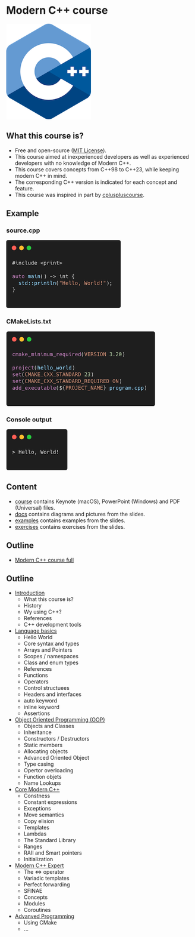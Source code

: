 # Modern C++ course

![logo](docs/pictures/logo.png)

## What this course is?

* Free and open-source ([MIT License](LICENSE.md)).
* This course aimed at inexperienced developers as well as experienced developers with no knowledge of Modern C++.
* This course covers concepts from C++98 to C++23, while keeping modern C++ in mind.
* The corresponding C++ version is indicated for each concept and feature.
* This course was inspired in part by [cpluspluscourse](https://github.com/hsf-training/cpluspluscourse).

## Example

### source.cpp
![hello_world_soure](docs/pictures/hello_world_soure.png)

### CMakeLists.txt
![hello_world_cmake](docs/pictures/hello_world_cmake.png)

### Console output
![hello_world_outputpng](docs/pictures/hello_world_outputpng.png)

## Content

* [course](course/README.md) contains Keynote (macOS), PowerPoint (Windows) and PDF (Universal) files.
* [docs](docs/README.md) contains diagrams and pictures from the slides.
* [examples](examples/README.md) contains examples from the slides.
* [exercises](exercises/README.md) contains exercises from the slides.

## Outline

* [Modern C++ course full](course/pdfs/modern_cpp_course_full.pdf)

## Outline

* [Introduction](course/pdfs/01_modern_cpp_course_introduction.pdf)
  * What this course is?
  * History
  * Wy using C++?
  * References
  * C++ development tools
* [Language basics](course/pdfs/02_modern_cpp_course_language_basics.pdf)
  * Hello World
  * Core syntax and types
  * Arrays and Pointers
  * Scopes / namespaces
  * Class and enum types
  * References
  * Functions
  * Operators
  * Control structuees
  * Headers and interfaces
  * auto keyword
  * inline keyword
  * Assertions
* [Object Oriented Programming (OOP)](course/pdfs/03_modern_cpp_course_object_oriented_programming.pdf)
  * Objects and Classes
  * Inheritance
  * Constructors / Destructors
  * Static members
  * Allocating objects
  * Advanced Oriented Object
  * Type casing
  * Opertor overloading
  * Function objets
  * Name Lookups
* [Core Modern C++](course/pdfs/04_modern_cpp_course_core_modern_cpp.pdf)
  * Constness
  * Constant expressions
  * Exceptions
  * Move semantics
  * Copy elision
  * Templates
  * Lambdas
  * The Standard Library
  * Ranges
  * RAII and Smart pointers
  * Initialization
* [Modern C++ Expert](course/pdfs/05_modern_cpp_course_modern_cpp_expert.pdf)
  * The <=> operator
  * Variadic templates
  * Perfect forwarding
  * SFINAE
  * Concepts
  * Modules
  * Coroutines
* [Advanved Programming](course/pdfs/06_modern_cpp_course_advanced_programming.pdf)
  * Using CMake 
  * ...
    
  
